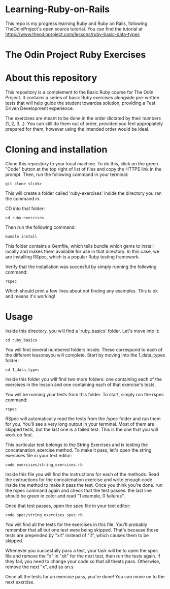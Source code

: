 # Learning-Ruby-on-Rails
This repo is my progress learning Ruby and Ruby on Rails, following TheOdinProject's open source tutorial. You can find the tutorial at https://www.theodinproject.com/lessons/ruby-basic-data-types

# The Odin Project Ruby Exercises

# About this repository

This repository is a complement to the Basic Ruby course for The Odin Project. It contains a series of basic Ruby exercises alongside pre-written tests that will help guide the student towardsa solution, providing a Test Driven Development experience.

The exercises are meant to be done in the order dictated by their numbers (1, 2, 3...). You can still do them out of order, provided you feel appropiately prepared for them, however using the intended order would be ideal.

# Cloning and installation

Clone this repository to your local machine. To do this, click on the green "Code" button at the top right of list of files and copy the HTTPS link in the prompt. Then, run the following command in your terminal:

    git clone <link>

This will create a folder called 'ruby-exercises' inside the directory you ran the command in.

CD into that folder:

    cd ruby-exercises

Then run the following command:

    bundle install

This folder contains a Gemfile, which tells bundle which gems to install locally and makes them available for use in that directory. In this case, we are installing RSpec, which is a popular Ruby testing framework.

Verify that the installation was succesful by simply running the following command:

    rspec

Which should print a few lines about not finding any examples. This is ok and means it's working!

# Usage

Inside this directory, you will find a 'ruby\_basics' folder. Let's move into it:

    cd ruby_basics

You will find several numbered folders inside. These correspond to each of the different lessonsyou will complete. Start by moving into the 1\_data\_types folder:

    cd 1_data_types

Inside this folder you will find two more folders: one containing each of the exercises in the lesson and one containing each of that exercise's tests. 

You will be running your tests from this folder. To start, simply run the rspec command:

    rspec

RSpec will automatically read the tests from the /spec folder and run them for you. You'll see a very long output in your terminal. Most of them are skipped tests, but the last one is a failed test. This is the one that you will work on first.

This particular test belongs to the String Exercises and is testing the concatenation\_exercise method. To make it pass, let's open the string exercises file in your text editor:

    code exercises/string_exercises.rb

Inside this file you will find the instructions for each of the methods. Read the instructions for the concatenation exercise and write enough code inside the method to make it pass the test. Once you think you're done. run the rspec command again and check that the test passes: the last line should be green in color and read "1 example, 0 failures".

Once that test passes, open the spec file in your text editor:

    code spec/string_exercises_spec.rb

You will find all the tests for the exercises in this file. You'll probably remember that all but one test were being skipped. That's because those tests are prepended by "xit" instead of "it", which causes them to be skipped.

Whenever you succesfully pass a test, your task will be to open the spec file and remove the "x" in "xit" for the next test, then run the tests again. If they fail, you need to change your code so that all thests pass. Otherwise, remove the next "x", and so on.s

Once all the tests for an exercise pass, you're done! You can move on to the next exercise. 
